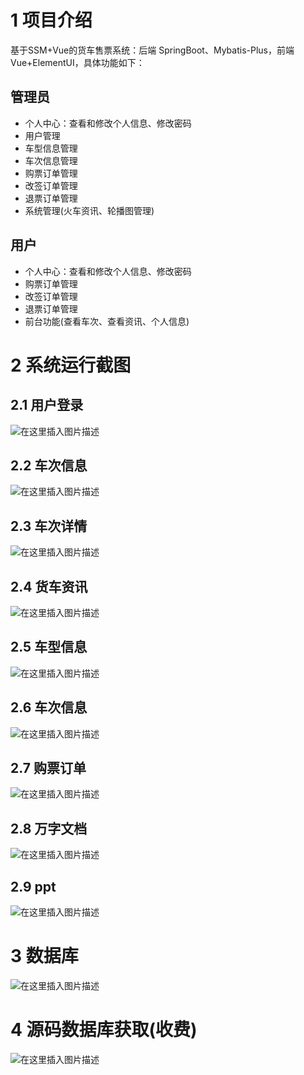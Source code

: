 # 1 项目介绍
基于SSM+Vue的货车售票系统：后端 SpringBoot、Mybatis-Plus，前端Vue+ElementUI，具体功能如下：
## 管理员
- 个人中心：查看和修改个人信息、修改密码
- 用户管理
- 车型信息管理
- 车次信息管理
- 购票订单管理
- 改签订单管理
- 退票订单管理
- 系统管理(火车资讯、轮播图管理)
## 用户
- 个人中心：查看和修改个人信息、修改密码
- 购票订单管理
- 改签订单管理
- 退票订单管理
- 前台功能(查看车次、查看资讯、个人信息)
# 2 系统运行截图
## 2.1 用户登录
![在这里插入图片描述](images/01.png)
## 2.2 车次信息
![在这里插入图片描述](images/02.png)
## 2.3 车次详情
![在这里插入图片描述](images/03.png)
## 2.4 货车资讯
![在这里插入图片描述](images/04.png)
## 2.5 车型信息
![在这里插入图片描述](images/05.png)
## 2.6 车次信息
![在这里插入图片描述](images/06.png)
## 2.7 购票订单
![在这里插入图片描述](images/07.png)
## 2.8 万字文档
![在这里插入图片描述](images/08.png)
## 2.9 ppt
![在这里插入图片描述](images/09.png)
# 3 数据库
![在这里插入图片描述](images/10.png)
# 4 源码数据库获取(收费)
![在这里插入图片描述](images/11.png)
